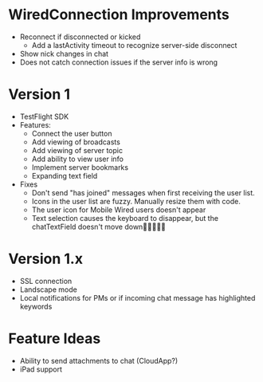 # WiredConnection Improvements
* Reconnect if disconnected or kicked
    * Add a lastActivity timeout to recognize server-side disconnect
* Show nick changes in chat
* Does not catch connection issues if the server info is wrong

# Version 1
* TestFlight SDK
* Features:
    * Connect the user button
    * Add viewing of broadcasts
    * Add viewing of server topic
    * Add ability to view user info
    * Implement server bookmarks
	* Expanding text field
* Fixes
	* Don't send "has joined" messages when first receiving the user list.
    * Icons in the user list are fuzzy. Manually resize them with code.
    * The user icon for Mobile Wired users doesn't appear
    * Text selection causes the keyboard to disappear, but the chatTextField doesn't move down

# Version 1.x
* SSL connection
* Landscape mode
* Local notifications for PMs or if incoming chat message has highlighted keywords

# Feature Ideas
* Ability to send attachments to chat (CloudApp?)
* iPad support